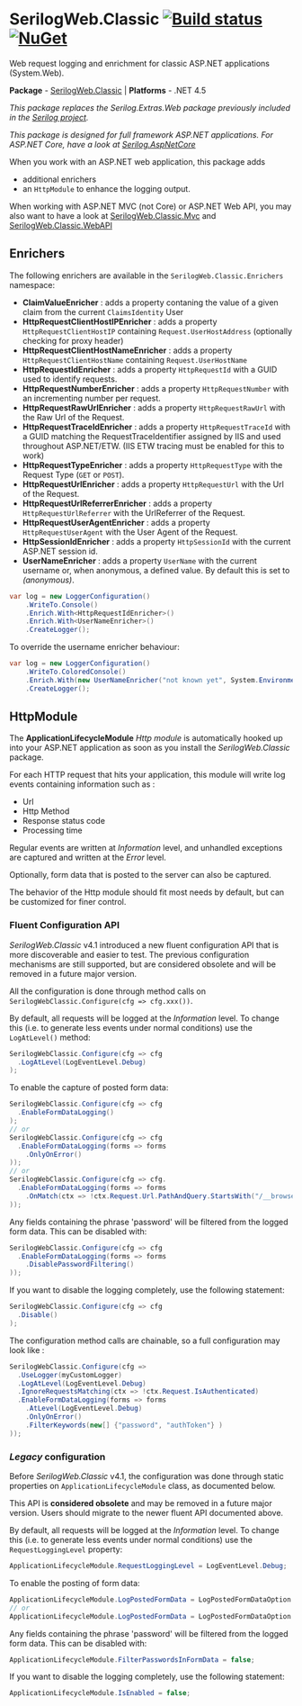 # SerilogWeb.Classic [![Build status](https://ci.appveyor.com/api/projects/status/lpf4kdc7su3l67be?svg=true)](https://ci.appveyor.com/project/serilog-web/classic) [![NuGet](https://img.shields.io/nuget/v/SerilogWeb.Classic.svg)](https://www.nuget.org/packages/serilogweb.classic)

Web request logging and enrichment for classic ASP.NET applications (System.Web).

**Package** - [SerilogWeb.Classic](http://nuget.org/packages/serilogweb.classic)
| **Platforms** - .NET 4.5

_This package replaces the Serilog.Extras.Web package previously included in the [Serilog project](https://github.com/serilog/serilog)._

_This package is designed for full framework ASP.NET applications. For ASP.NET Core, have a look at [Serilog.AspNetCore](https://github.com/serilog/serilog-aspnetcore)_

When you work with an ASP.NET web application, this package adds 
- additional enrichers 
- an `HttpModule` to enhance the logging output. 

When working with ASP.NET MVC (not Core) or ASP.NET Web API, you may also want to have a look at [SerilogWeb.Classic.Mvc](https://github.com/serilog-web/classic-mvc) and [SerilogWeb.Classic.WebAPI](https://github.com/serilog-web/classic-webapi)

## Enrichers
The following enrichers are available in the `SerilogWeb.Classic.Enrichers` namespace:

*  **ClaimValueEnricher** : adds a property contaning the value of a given claim from the current `ClaimsIdentity` User
*  **HttpRequestClientHostIPEnricher** : adds a property `HttpRequestClientHostIP` containing  `Request.UserHostAddress` (optionally checking for proxy header)
*  **HttpRequestClientHostNameEnricher** : adds a property `HttpRequestClientHostName` containing  `Request.UserHostName`
*  **HttpRequestIdEnricher** : adds a property `HttpRequestId` with a GUID used to identify requests.
*  **HttpRequestNumberEnricher** : adds a property `HttpRequestNumber` with an incrementing number per request.
*  **HttpRequestRawUrlEnricher** : adds a property `HttpRequestRawUrl` with the Raw Url of the Request.
*  **HttpRequestTraceIdEnricher** : adds a property `HttpRequestTraceId` with a GUID matching the RequestTraceIdentifier assigned by IIS and used throughout ASP.NET/ETW. (IIS ETW tracing must be enabled for this to work)
*  **HttpRequestTypeEnricher** : adds a property `HttpRequestType` with the Request Type (`GET` or `POST`).
*  **HttpRequestUrlEnricher** : adds a property `HttpRequestUrl` with the Url of the Request.
*  **HttpRequestUrlReferrerEnricher** : adds a property `HttpRequestUrlReferrer` with the UrlReferrer of the Request.
*  **HttpRequestUserAgentEnricher** : adds a property `HttpRequestUserAgent` with the User Agent of the Request.
*  **HttpSessionIdEnricher** : adds a property `HttpSessionId` with the current ASP.NET session id.
*  **UserNameEnricher** : adds a property `UserName` with the current username or, when anonymous, a defined value. By default this is set to _(anonymous)_.


```csharp
var log = new LoggerConfiguration()
    .WriteTo.Console()
    .Enrich.With<HttpRequestIdEnricher>()
    .Enrich.With<UserNameEnricher>()
    .CreateLogger();
```

To override the username enricher behaviour:

```csharp
var log = new LoggerConfiguration()
    .WriteTo.ColoredConsole()
    .Enrich.With(new UserNameEnricher("not known yet", System.Environment.UserName))
    .CreateLogger();
```

## HttpModule
The **ApplicationLifecycleModule** *Http module* is automatically hooked up into your ASP.NET application as soon as you install the *SerilogWeb.Classic* package.

For each HTTP request that hits your application, this module will write log events containing information such as : 
- Url
- Http Method
- Response status code
- Processing time

Regular events are written at *Information* level, and unhandled exceptions are captured and written at the *Error* level.

Optionally, form data that is posted to the server can also be captured.

The behavior of the Http module should fit most needs by default, but can be customized for finer control.

### Fluent Configuration API
*SerilogWeb.Classic* v4.1 introduced a new fluent configuration API that is more discoverable and easier to test. The previous configuration mechanisms are still supported, but are considered obsolete and will be removed in a future major version.

All the configuration is done through method calls on  `SerilogWebClassic.Configure(cfg => cfg.xxx())`.

By default, all requests will be logged at the _Information_ level. To change this (i.e. to generate less events under normal conditions) use the `LogAtLevel()` method:

```csharp
SerilogWebClassic.Configure(cfg => cfg
  .LogAtLevel(LogEventLevel.Debug)
);
```

To enable the capture of posted form data:

```csharp
SerilogWebClassic.Configure(cfg => cfg
  .EnableFormDataLogging()
);
// or
SerilogWebClassic.Configure(cfg => cfg
  .EnableFormDataLogging(forms => forms
    .OnlyOnError()
));
// or
SerilogWebClassic.Configure(cfg => cfg.
  .EnableFormDataLogging(forms => forms
    .OnMatch(ctx => !ctx.Request.Url.PathAndQuery.StartsWith("/__browserLink"))
));
```

Any fields containing the phrase 'password' will be filtered from the logged form data.  This can be disabled with:

```csharp
SerilogWebClassic.Configure(cfg => cfg
  .EnableFormDataLogging(forms => forms
    .DisablePasswordFiltering()
));
```

If you want to disable the logging completely, use the following statement:

```csharp
SerilogWebClassic.Configure(cfg => cfg
  .Disable()
);
```

The configuration method calls are chainable, so a full configuration may look like : 
```csharp
SerilogWebClassic.Configure(cfg => 
  .UseLogger(myCustomLogger)
  .LogAtLevel(LogEventLevel.Debug)
  .IgnoreRequestsMatching(ctx => !ctx.Request.IsAuthenticated)
  .EnableFormDataLogging(forms => forms
    .AtLevel(LogEventLevel.Debug)
    .OnlyOnError()
    .FilterKeywords(new[] {"password", "authToken"} )
));
```

### *Legacy* configuration
Before *SerilogWeb.Classic* v4.1, the configuration was done through static properties on `ApplicationLifecycleModule` class, as documented below. 

This API is **considered obsolete** and may be removed in a future major version. Users should migrate to the newer fluent API documented above.

By default, all requests will be logged at the _Information_ level. To change this (i.e. to generate less events under normal conditions) use the `RequestLoggingLevel` property:

```csharp
ApplicationLifecycleModule.RequestLoggingLevel = LogEventLevel.Debug;
```

To enable the posting of form data:

```csharp
ApplicationLifecycleModule.LogPostedFormData = LogPostedFormDataOption.Always;
// or
ApplicationLifecycleModule.LogPostedFormData = LogPostedFormDataOption.OnlyOnError;
```

Any fields containing the phrase 'password' will be filtered from the logged form data.  This can be disabled with:

```csharp
ApplicationLifecycleModule.FilterPasswordsInFormData = false;
```

If you want to disable the logging completely, use the following statement:

```csharp
ApplicationLifecycleModule.IsEnabled = false;
```
